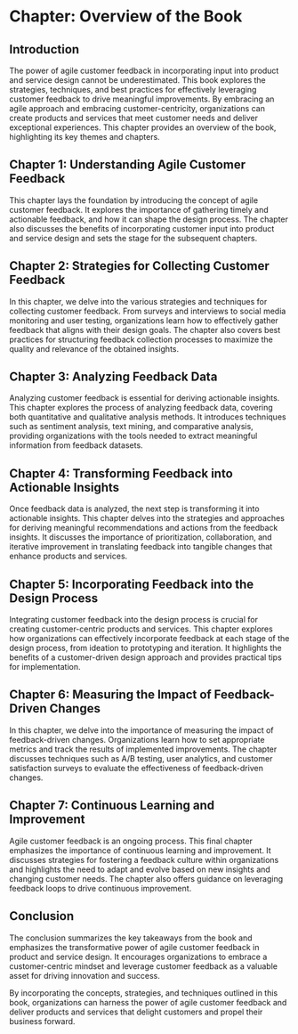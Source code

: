 Chapter: Overview of the Book
=============================

Introduction
------------

The power of agile customer feedback in incorporating input into product and service design cannot be underestimated. This book explores the strategies, techniques, and best practices for effectively leveraging customer feedback to drive meaningful improvements. By embracing an agile approach and embracing customer-centricity, organizations can create products and services that meet customer needs and deliver exceptional experiences. This chapter provides an overview of the book, highlighting its key themes and chapters.

Chapter 1: Understanding Agile Customer Feedback
------------------------------------------------

This chapter lays the foundation by introducing the concept of agile customer feedback. It explores the importance of gathering timely and actionable feedback, and how it can shape the design process. The chapter also discusses the benefits of incorporating customer input into product and service design and sets the stage for the subsequent chapters.

Chapter 2: Strategies for Collecting Customer Feedback
------------------------------------------------------

In this chapter, we delve into the various strategies and techniques for collecting customer feedback. From surveys and interviews to social media monitoring and user testing, organizations learn how to effectively gather feedback that aligns with their design goals. The chapter also covers best practices for structuring feedback collection processes to maximize the quality and relevance of the obtained insights.

Chapter 3: Analyzing Feedback Data
----------------------------------

Analyzing customer feedback is essential for deriving actionable insights. This chapter explores the process of analyzing feedback data, covering both quantitative and qualitative analysis methods. It introduces techniques such as sentiment analysis, text mining, and comparative analysis, providing organizations with the tools needed to extract meaningful information from feedback datasets.

Chapter 4: Transforming Feedback into Actionable Insights
---------------------------------------------------------

Once feedback data is analyzed, the next step is transforming it into actionable insights. This chapter delves into the strategies and approaches for deriving meaningful recommendations and actions from the feedback insights. It discusses the importance of prioritization, collaboration, and iterative improvement in translating feedback into tangible changes that enhance products and services.

Chapter 5: Incorporating Feedback into the Design Process
---------------------------------------------------------

Integrating customer feedback into the design process is crucial for creating customer-centric products and services. This chapter explores how organizations can effectively incorporate feedback at each stage of the design process, from ideation to prototyping and iteration. It highlights the benefits of a customer-driven design approach and provides practical tips for implementation.

Chapter 6: Measuring the Impact of Feedback-Driven Changes
----------------------------------------------------------

In this chapter, we delve into the importance of measuring the impact of feedback-driven changes. Organizations learn how to set appropriate metrics and track the results of implemented improvements. The chapter discusses techniques such as A/B testing, user analytics, and customer satisfaction surveys to evaluate the effectiveness of feedback-driven changes.

Chapter 7: Continuous Learning and Improvement
----------------------------------------------

Agile customer feedback is an ongoing process. This final chapter emphasizes the importance of continuous learning and improvement. It discusses strategies for fostering a feedback culture within organizations and highlights the need to adapt and evolve based on new insights and changing customer needs. The chapter also offers guidance on leveraging feedback loops to drive continuous improvement.

Conclusion
----------

The conclusion summarizes the key takeaways from the book and emphasizes the transformative power of agile customer feedback in product and service design. It encourages organizations to embrace a customer-centric mindset and leverage customer feedback as a valuable asset for driving innovation and success.

By incorporating the concepts, strategies, and techniques outlined in this book, organizations can harness the power of agile customer feedback and deliver products and services that delight customers and propel their business forward.
